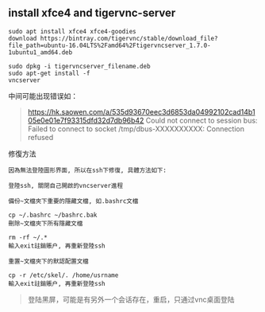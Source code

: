 ## install xfce4 and tigervnc-server
```
sudo apt install xfce4 xfce4-goodies
download https://bintray.com/tigervnc/stable/download_file?file_path=ubuntu-16.04LTS%2Famd64%2Ftigervncserver_1.7.0-1ubuntu1_amd64.deb

sudo dpkg -i tigervncserver_filename.deb
sudo apt-get install -f
vncserver
```

中间可能出现错误如：
>https://hk.saowen.com/a/535d93670eec3d6853da04992102cad14b105e0e01e7f93315dfd32d7db96b42
Could not connect to session bus:
Failed to connect to socket /tmp/dbus-XXXXXXXXXX:
Connection refused

修復方法
```
因為無法登陸圖形界面, 所以在ssh下修復, 具體方法如下:

登陸ssh, 關閉自己開啟的vncserver進程

備份~文檔夾下重要的隱藏文檔, 如.bashrc文檔

cp ~/.bashrc ~/bashrc.bak
刪除~文檔夾下所有隱藏文檔

rm -rf ~/.*
輸入exit註銷賬户, 再重新登陸ssh

重置~文檔夾下的默認配置文檔

cp -r /etc/skel/. /home/usrname
輸入exit註銷賬户, 再重新登陸ssh
```

> 登陆黑屏，可能是有另外一个会话存在，重启，只通过vnc桌面登陆


